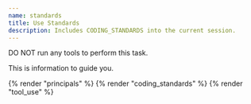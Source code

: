 ```yaml
---
name: standards
title: Use Standards
description: Includes CODING_STANDARDS into the current session.
---
```


DO NOT run any tools to perform this task.

This is information to guide you.

{% render "principals" %}
{% render "coding_standards" %}
{% render "tool_use" %}
